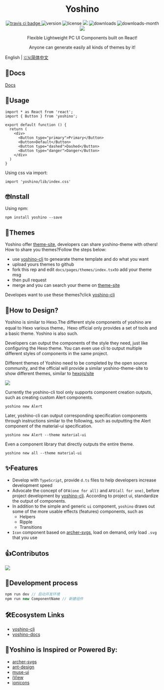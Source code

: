 <h1 align='center'>Yoshino</h1>
<p align='center'>
  <a href="https://travis-ci.com/Yoshino-UI/Yoshino/">
    <img src="https://travis-ci.com/Yoshino-UI/Yoshino.svg" alt="travis ci badge">
  </a>
  <img src='https://img.shields.io/npm/v/yoshino.svg?style=flat-square' alt="version">
  <img src='https://img.shields.io/npm/l/yoshino.svg' alt="license">
  <img src='http://img.badgesize.io/https://unpkg.com/yoshino/lib/index.css?compression=gzip&label=gzip%20size:%20CSS&style=flat-square'>
  <img src='https://img.shields.io/npm/dt/yoshino.svg?style=flat-square' alt="downloads">
  <img src='https://img.shields.io/npm/dm/yoshino.svg?style=flat-square' alt="downloads-month">
  <a href='https://yoshino-ui.github.io'><img src='https://img.shields.io/badge/website%20-Yoshino-51b26d.svg'/></a>
</p>
<p align='center'>Flexible Lightweight PC UI Components built on React!</p>
<p align='center'>Anyone can generate easily all kinds of themes by it!</p>

English | [🇨🇳简体中文](./README-cn.md)
## 📄Docs
[Docs](https://yoshino-ui.github.io/#/)

## 📔Usage
```
import * as React from 'react';
import { Button } from 'yoshino';

export default function () {
  return (
    <div>
      <Button type="primary">Primary</Button>
      <Button>Default</Button>
      <Button type="dashed">Dashed</Button>
      <Button type="danger">Danger</Button>
    </div>
  )
}
```
Using css via import:
```
import 'yoshino/lib/index.css'
```
## 🤓Install
Using npm:
```
npm install yoshino --save
```

## 👗Themes
Yoshino offer [theme-site](https://yoshino-ui.github.io/#/docs/theme), developers can share yoshino-theme with others!
How to share you themes?Follow the steps below:
- use [yoshino-cli](https://github.com/Yoshino-UI/yoshino-cli) to genearate theme template and do what you want
- upload yours themes to github
- fork this rep and edit `docs/pages/themes/index.tsx`to add your theme msg
- then pull request
- merge and you can search your theme on [theme-site](https://yoshino-ui.github.io/#/docs/theme)

Developes want to use these themes?click [yoshino-cli](https://github.com/Yoshino-UI/yoshino-cli)

## 🤔How to Design?
Yoshino is similar to Hexo.The different style components of yoshino are equal to Hexo various theme，Hexo official only provides a set of tools and a basic theme. Yoshino is also such.

Developers can output the components of the style they need, just like configuring the Hexo theme. You can even use cli to output multiple different styles of components in the same project.

Different themes of Yoshino need to be completed by the open source community, and the official will provide a similar yoshino-theme-site to show different themes, similar to [hexojs/site](https://github.com/hexojs/site)

![](https://pic1.zhimg.com/80/v2-3c24dc918db63fbd19f6531374014146_hd.jpg)

Currently the yoshino-cli tool only supports component creation outputs, such as creating custom Alert components.
```
yoshino new Alert
```
Later, yoshino-cli can output corresponding specification components through instructions similar to the following, such as outputting the Alert component of the material-ui specification.
```
yoshino new Alert --theme material-ui
```
Even a component library that directly outputs the entire theme.
```
yoshino new all --theme material-ui
```

## ✨Features
- Develop with `TypeScript`, provide `d.ts` files to help developers increase development speed
- Advocate the concept of `OFA(one for all)` and `AFO(all for one)`, before project development by [yoshino-cli](https://github.com/Yoshino-UI/yoshino-cli). According to project ui, standardize the output of components.
- In addition to the simple and generic `ui` component, `yoshino` draws out some of the more usable effects (features) components, such as
  - Helpers
  - Ripple
  - Transitions
- `Icon` component based on [archer-svgs](https://github.com/ShanaMaid/archer-svgs), load on demand, only load `.svg` that you use

## 👍Contributos
![](https://opencollective.com/yoshino/contributors.svg)

## 💪Development process
```js
npm run dev // 启动开发环境
npm run new ComponentName // 新建组件
```

## 🛠Ecosystem Links
- [yoshino-cli](https://github.com/Yoshino-UI/yoshino-cli)
- [yoshino-docs](https://github.com/Yoshino-UI/yoshion-docs)


## 💎Yoshino is Inspired or Powered By:
- [archer-svgs](https://github.com/ShanaMaid/archer-svgs)
- [ant-design](https://github.com/ant-design/ant-design)
- [muse-ui](https://github.com/museui/muse-ui)
- [iView](https://github.com/iview/iview)
- [ionicons](https://github.com/ionic-team/ionicons)


